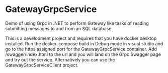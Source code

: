 # GatewayGrpcService
Demo of using Grpc in .NET to perform Gateway like tasks of reading submitting messages to and from an SQL database

This is a development project and requires that you have docker desktop installed. Run the docker-compose build in Debug mode in visual studio and go to the https assigned port for the GatewayGrpcService container. Add /swagger/index.html to the url and you will land oh the Grpc Swagger page and try out the service. Alternatively you can use the GatewayGrpcServiceClient project.

